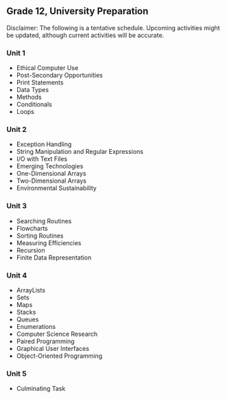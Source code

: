 ## Grade 12, University Preparation

Disclaimer: The following is a tentative schedule. Upcoming activities might be updated, although current activities will be accurate.

### Unit 1

* Ethical Computer Use
* Post-Secondary Opportunities
* Print Statements
* Data Types
* Methods
* Conditionals
* Loops

### Unit 2

* Exception Handling
* String Manipulation and Regular Expressions
* I/O with Text Files
* Emerging Technologies
* One-Dimensional Arrays
* Two-Dimensional Arrays
* Environmental Sustainability

### Unit 3

* Searching Routines
* Flowcharts
* Sorting Routines
* Measuring Efficiencies
* Recursion
* Finite Data Representation

### Unit 4

* ArrayLists
* Sets
* Maps
* Stacks
* Queues
* Enumerations
* Computer Science Research
* Paired Programming
* Graphical User Interfaces
* Object-Oriented Programming

### Unit 5

* Culminating Task
